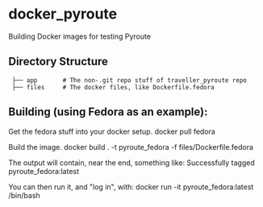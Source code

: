 # docker_pyroute
Building Docker images for testing Pyroute


## Directory Structure

     ├── app       # The non-.git repo stuff of traveller_pyroute repo
     ├── files     # The docker files, like Dockerfile.fedora

## Building (using Fedora as an example):

 Get the fedora stuff into your docker setup.
     docker pull fedora

 Build the image. 
     docker build . -t pyroute_fedora -f files/Dockerfile.fedora

 The output will contain, near the end, something like:
     Successfully tagged pyroute_fedora:latest

 You can then run it, and "log in", with:
     docker run -it  pyroute_fedora:latest /bin/bash


